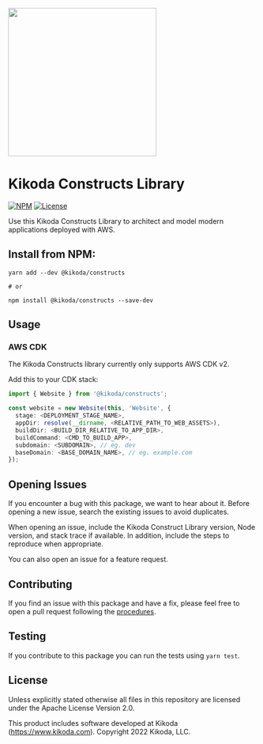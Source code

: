 [<img src="https://kikoda.com/wp-content/uploads/2019/07/Logo_White_bg.svg" width="300"/>](https://kikoda.com)
# Kikoda Constructs Library

[![NPM](https://img.shields.io/npm/v/kikoda-constructs?color=39a356&label=npm+cdk+v2)](https://www.npmjs.com/package/@kikoda/constructs)
[![License](https://img.shields.io/badge/license-Apache--2.0-blue)](https://github.com/KikodaCode/kikoda-constructs/blob/main/LICENSE)

Use this Kikoda Constructs Library to architect and model modern applications deployed with AWS.

## Install from NPM:
```
yarn add --dev @kikoda/constructs

# or

npm install @kikoda/constructs --save-dev
```

## Usage

### AWS CDK
The Kikoda Constructs library currently only supports AWS CDK v2.

Add this to your CDK stack:

```typescript
import { Website } from '@kikoda/constructs';

const website = new Website(this, 'Website', {
  stage: <DEPLOYMENT_STAGE_NAME>,
  appDir: resolve(__dirname, <RELATIVE_PATH_TO_WEB_ASSETS>),
  buildDir: <BUILD_DIR_RELATIVE_TO_APP_DIR>,
  buildCommand: <CMD_TO_BUILD_APP>,
  subdomain: <SUBDOMAIN>, // eg. dev
  baseDomain: <BASE_DOMAIN_NAME>, // eg. example.com
});
```

## Opening Issues

If you encounter a bug with this package, we want to hear about it. Before opening a new issue, search the existing issues to avoid duplicates.

When opening an issue, include the Kikoda Construct Library version, Node version, and stack trace if available. In addition, include the steps to reproduce when appropriate.

You can also open an issue for a feature request.

## Contributing

If you find an issue with this package and have a fix, please feel free to open a pull request following the [procedures](https://github.com/KikodaCode/kikoda-constructs/blob/main/CONTRIBUTING.md).

## Testing

If you contribute to this package you can run the tests using `yarn test`.

## License

Unless explicitly stated otherwise all files in this repository are licensed under the Apache License Version 2.0.

This product includes software developed at Kikoda (https://www.kikoda.com). Copyright 2022 Kikoda, LLC.